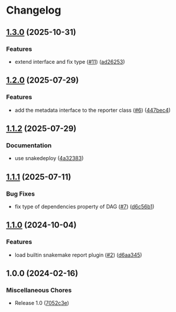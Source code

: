 # Changelog

## [1.3.0](https://github.com/snakemake/snakemake-interface-report-plugins/compare/v1.2.0...v1.3.0) (2025-10-31)


### Features

* extend interface and fix type ([#11](https://github.com/snakemake/snakemake-interface-report-plugins/issues/11)) ([ad26253](https://github.com/snakemake/snakemake-interface-report-plugins/commit/ad26253220b142092b82c7d4e983ee5dc4ceebb9))

## [1.2.0](https://github.com/snakemake/snakemake-interface-report-plugins/compare/v1.1.2...v1.2.0) (2025-07-29)


### Features

* add the metadata interface to the reporter class ([#6](https://github.com/snakemake/snakemake-interface-report-plugins/issues/6)) ([447bec4](https://github.com/snakemake/snakemake-interface-report-plugins/commit/447bec4fad598c74ccc6d01348ef6c164cf21247))

## [1.1.2](https://github.com/snakemake/snakemake-interface-report-plugins/compare/v1.1.1...v1.1.2) (2025-07-29)


### Documentation

* use snakedeploy ([4a32383](https://github.com/snakemake/snakemake-interface-report-plugins/commit/4a32383523b84471ded28c2f86da25d594d46d59))

## [1.1.1](https://github.com/snakemake/snakemake-interface-report-plugins/compare/v1.1.0...v1.1.1) (2025-07-11)


### Bug Fixes

* fix type of dependencies property of DAG ([#7](https://github.com/snakemake/snakemake-interface-report-plugins/issues/7)) ([d6c56b1](https://github.com/snakemake/snakemake-interface-report-plugins/commit/d6c56b1bbe2d8cd7f866952cfb8e771f3b846e22))

## [1.1.0](https://github.com/snakemake/snakemake-interface-report-plugins/compare/v1.0.0...v1.1.0) (2024-10-04)


### Features

* load builtin snakemake report plugin ([#2](https://github.com/snakemake/snakemake-interface-report-plugins/issues/2)) ([d6aa345](https://github.com/snakemake/snakemake-interface-report-plugins/commit/d6aa345074f7e994601fadcafd5ba1439527ff31))

## 1.0.0 (2024-02-16)


### Miscellaneous Chores

* Release 1.0 ([7052c3e](https://github.com/snakemake/snakemake-interface-report-plugins/commit/7052c3e5479da3e753784ed7e1dfe758913a89cc))
